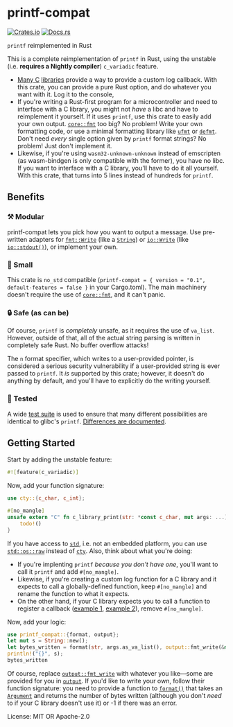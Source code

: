 # printf-compat

[![Crates.io](https://img.shields.io/crates/v/printf-compat.svg)](https://crates.io/crates/printf-compat)
[![Docs.rs](https://docs.rs/printf-compat/badge.svg)](https://docs.rs/printf-compat)

`printf` reimplemented in Rust

This is a complete reimplementation of `printf` in Rust, using the unstable
(i.e. **requires a Nightly compiler**) `c_variadic` feature.

- [Many C][sigrok-log] [libraries][libusb-log] provide a way to provide a
  custom log callback. With this crate, you can provide a pure Rust option,
  and do whatever you want with it. Log it to the console,
- If you're writing a Rust-first program for a microcontroller and need to
  interface with a C library, you might not *have* a libc and have to
  reimplement it yourself. If it uses `printf`, use this crate to easily add
  your own output. [`core::fmt`] too big? No problem! Write your own
  formatting code, or use a minimal formatting library like [`ufmt`] or
  [`defmt`]. Don't need *every* single option given by `printf` format
  strings? No problem! Just don't implement it.
- Likewise, if you're using `wasm32-unknown-unknown` instead of emscripten
  (as wasm-bindgen is only compatible with the former), you have no libc. If
  you want to interface with a C library, you'll have to do it all yourself.
  With this crate, that turns into 5 lines instead of hundreds for `printf`.

## Benefits

### ⚒ Modular

printf-compat lets you pick how you want to output a message. Use
pre-written adapters for [`fmt::Write`][output::fmt_write] (like a
[`String`]) or [`io::Write`][output::io_write] (like
[`io::stdout()`][std::io::stdout]), or implement your own.

### 🔬 Small

This crate is `no_std` compatible (`printf-compat = { version = "0.1",
default-features = false }` in your Cargo.toml). The main machinery doesn't
require the use of [`core::fmt`], and it can't panic.

### 🔒 Safe (as can be)

Of course, `printf` is *completely* unsafe, as it requires the use of
`va_list`. However, outside of that, all of the actual string parsing is
written in completely safe Rust. No buffer overflow attacks!

The `n` format specifier, which writes to a user-provided pointer, is
considered a serious security vulnerability if a user-provided string is
ever passed to `printf`. It *is* supported by this crate; however, it
doesn't do anything by default, and you'll have to explicitly do the writing
yourself.

### 🧹 Tested

A wide [test suite] is used to ensure that many different possibilities are
identical to glibc's `printf`. [Differences are
documented][output::fmt_write#differences].

## Getting Started

Start by adding the unstable feature:

```rust
#![feature(c_variadic)]
```

Now, add your function signature:

```rust
use cty::{c_char, c_int};

#[no_mangle]
unsafe extern "C" fn c_library_print(str: *const c_char, mut args: ...) -> c_int {
    todo!()
}
```

If you have access to [`std`], i.e. not an embedded platform, you can use
[`std::os::raw`] instead of [`cty`]. Also, think about what you're doing:

- If you're implenting `printf` *because you don't have one*, you'll want to
  call it `printf` and add `#[no_mangle]`.
- Likewise, if you're creating a custom log function for a C library and it
  expects to call a globally-defined function, keep `#[no_mangle]` and
  rename the function to what it expects.
- On the other hand, if your C library expects you to call a function to
  register a callback ([example 1][sigrok-log], [example 2][libusb-log]),
  remove `#[no_mangle]`.

Now, add your logic:

```rust
use printf_compat::{format, output};
let mut s = String::new();
let bytes_written = format(str, args.as_va_list(), output::fmt_write(&mut s));
println!("{}", s);
bytes_written
```

Of course, replace [`output::fmt_write`] with whatever you like—some are
provided for you in [`output`]. If you'd like to write your own, follow
their function signature: you need to provide a function to [`format()`]
that takes an [`Argument`] and returns the number of bytes written (although
you don't *need* to if your C library doesn't use it) or -1 if there was an
error.

[sigrok-log]: https://sigrok.org/api/libsigrok/unstable/a00074.html#ga4240b8fe79be72ef758f40f9acbd4316
[libusb-log]: http://libusb.sourceforge.net/api-1.0/group__libusb__lib.html#ga2efb66b8f16ffb0851f3907794c06e20
[test suite]: https://github.com/lights0123/printf-compat/blob/master/src/tests.rs
[`ufmt`]: https://docs.rs/ufmt/
[`defmt`]: https://defmt.ferrous-systems.com/

License: MIT OR Apache-2.0

[`core::fmt`]: https://doc.rust-lang.org/core/fmt/index.html
[`String`]: https://doc.rust-lang.org/std/string/struct.String.html
[std::io::stdout]: https://doc.rust-lang.org/std/io/fn.stdout.html
[`std`]: https://doc.rust-lang.org/std/index.html
[`std::os::raw`]: https://doc.rust-lang.org/stable/std/os/raw/index.html
[`cty`]: https://docs.rs/cty/0.2/cty/
[output::fmt_write]: https://docs.rs/printf-compat/0.1.0/printf_compat/output/fn.fmt_write.html
[`output::fmt_write`]: https://docs.rs/printf-compat/0.1.0/printf_compat/output/fn.fmt_write.html
[output::fmt_write#differences]: https://docs.rs/printf-compat/0.1.0/printf_compat/output/fn.fmt_write.html#differences
[output::io_write]: https://docs.rs/printf-compat/0.1.0/printf_compat/output/fn.io_write.html
[`output`]: https://docs.rs/printf-compat/0.1.0/printf_compat/output/index.html
[`format()`]: https://docs.rs/printf-compat/0.1.0/printf_compat/fn.format.html
[`Argument`]: https://docs.rs/printf-compat/0.1.0/printf_compat/argument/struct.Argument.html
